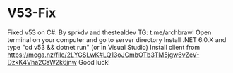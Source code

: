 # V53-Fix
Fixed v53 on C#.
By sprkdv and thestealdev
TG: t.me/archbrawl
Open terminal on your computer and go to server directory
Install .NET 6.0.X and type "cd v53 && dotnet run" (or in Visual Studio)
Install client from https://mega.nz/file/2LYGSLwK#LQ13oJCmbOTb3TM5jgw6vZeV-DzkK4Vha2CsW2k6jnw
Good luck!
